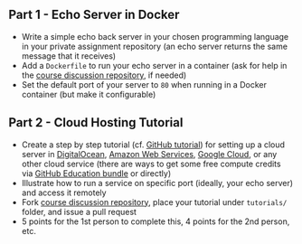 ---
---

## Part 1 - Echo Server in Docker

* Write a simple echo back server in your chosen programming language in your private assignment repository (an echo server returns the same message that it receives)
* Add a `Dockerfile` to run your echo server in a container (ask for help in the [course discussion repository](https://github.com/cs531-f19/discussions), if needed)
* Set the default port of your server to `80` when running in a Docker container (but make it configurable)

## Part 2 - Cloud Hosting Tutorial

* Create a step by step tutorial (cf. [GitHub tutorial](/slides/lecture-01-github.pdf)) for setting up a cloud server in [DigitalOcean](https://www.digitalocean.com/), [Amazon Web Services](https://aws.amazon.com/), [Google Cloud](https://cloud.google.com/), or any other cloud service (there are ways to get some free compute credits via [GitHub Education bundle](https://education.github.com/students) or directly)
* Illustrate how to run a service on specific port (ideally, your echo server) and access it remotely
* Fork [course discussion repository](https://github.com/cs531-f19/discussions), place your tutorial under `tutorials/` folder, and issue a pull request
* 5 points for the 1st person to complete this, 4 points for the 2nd person, etc.
